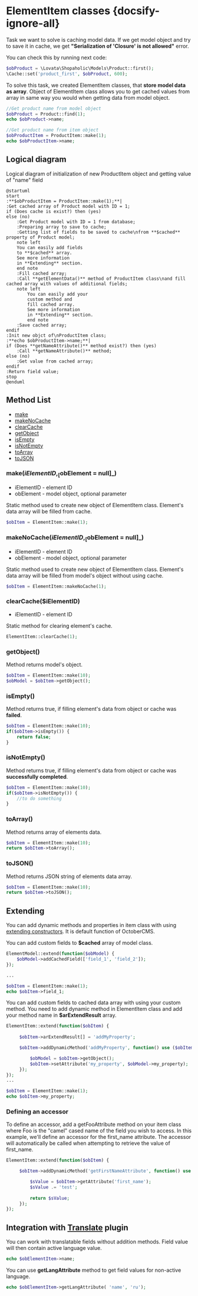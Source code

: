 # ElementItem classes {docsify-ignore-all}

Task we want to solve is caching  model data.
If we get model object and try to save it in cache, we get **"Serialization of 'Closure' is not allowed"** error.

You can check this by running next code:
```php
$obProduct = \Lovata\Shopaholic\Models\Product::first();
\Cache::set('product_first', $obProduct, 600);
```

To solve this task, we created ElementItem classes, that **store  model data as array**.
Object of ElementItem class allows you to get cached values from array in  same way you would when getting data from model object.
```php
//Get product name from model object
$obProduct = Product::find(1);
echo $obProduct->name;

//Get product name from item object
$obProductItem = ProductItem::make(1);
echo $obProductItem->name;
```

## Logical diagram

Logical diagram of initialization of new ProductItem object and getting value of "name" field

```plantuml
@startuml
start
:**$obProductItem = ProductItem::make(1);**|
:Get cached array of Product model with ID = 1;
if (Does cache is exist?) then (yes)
else (no)
    :Get Product model with ID = 1 from database;
    :Preparing array to save to cache;
    :Getting list of fields to be saved to cache\nfrom **$cached** property of Product model;
    note left
    You can easily add fields
    to **$cached** array.
    See more information
    in **Extending** section.
    end note
    :Fill cached array;
    :Call **getElementData()** method of ProductItem class\nand fill cached array with values of additional fields;
    note left
        You can easily add your
        custom method and
        fill cached array.
        See more information
        in **Extending** section.
        end note
    :Save cached array;
endif
:Init new objct of\nProductItem class;
:**echo $obProductItem->name;**|
if (Does **getNameAttribute()** method exist?) then (yes)
    :Call **getNameAttribute()** method;
else (no)
    :Get value from cached array; 
endif
:Return field value;
stop
@enduml
```

## Method List

* [make](#makeielementid-obelement-null)
* [makeNoCache](#makenocacheielementid-obelement-null)
* [clearCache](#clearcacheielementid)
* [getObject](#getobject)
* [isEmpty](#isempty)
* [isNotEmpty](#isnotempty)
* [toArray](#toarray)
* [toJSON](#tojson)

### make($iElementID, _[$obElement = null]_)
* iElementID - element ID
* obElement - model object, optional parameter

Static method used to create new object of ElementItem class.
Element's data array will be filled from cache.
```php
$obItem = ElementItem::make(1);
```

### makeNoCache($iElementID, _[$obElement = null]_)
  * iElementID - element ID
  * obElement - model object, optional parameter

Static method used to create new object of ElementItem class.
Element's data array will be filled from  model's object without using cache.
```php
$obItem = ElementItem::makeNoCache(1);
``` 

### clearCache($iElementID)
  * iElementID - element ID

Static method for clearing element's cache.
```php
ElementItem::clearCache(1);
```

### getObject()

Method returns  model's object.
```php
$obItem = ElementItem::make(10);
$obModel = $obItem->getObject();
```

### isEmpty()

Method returns true, if  filling element's data from object or cache was **failed**.
```php
$obItem = ElementItem::make(10);
if($obItem->isEmpty()) {
    return false;
}
```

### isNotEmpty()

Method returns true, if  filling element's data from object or cache was **successfully completed**.
```php
$obItem = ElementItem::make(10);
if($obItem->isNotEmpty()) {
    //to do something
}
```

### toArray()

Method returns array of  elements data.
```php
$obItem = ElementItem::make(10);
return $obItem->toArray();
```

### toJSON()

Method returns JSON string of  elements data array.
```php
$obItem = ElementItem::make(10);
return $obItem->toJSON();
```

## Extending

You can add dynamic methods and properties in item class with using [extending constructors](http://octobercms.com/docs/services/behaviors#constructor-extension).
It is default function of OctoberCMS.

You can add custom fields to **$cached** array of model class.
```php
ElementModel::extend(function($obModel) {
    $obModel->addCachedField(['field_1', 'field_2']);
});

...

$obItem = ElementItem::make(1);
echo $obItem->field_1;
```

You can add custom fields to cached data array with using your custom method.
You need to add dynamic method in ElementItem class and add your method name in **$arExtendResult** array.
```php
ElementItem::extend(function($obItem) {
 
     $obItem->arExtendResult[] = 'addMyProperty';

     $obItem->addDynamicMethod('addMyProperty', function() use ($obItem) {

         $obModel = $obItem->getObject();
         $obItem->setAttribute('my_property', $obModel->my_property);
     });
});
...

$obItem = ElementItem::make(1);
echo $obItem->my_property;
```

### Defining an accessor

To define an accessor, add a getFooAttribute method on your item class where Foo is the "camel" cased name of the field you wish to access.
In this example, we'll define an accessor for the first_name attribute.
The accessor will automatically be called when attempting to retrieve the value of first_name.

```php
ElementItem::extend(function($obItem) {

     $obItem->addDynamicMethod('getFirstNameAttribute', function() use ($obItem) {

         $sValue = $obItem->getAttribute('first_name');
         $sValue .= 'test';
         
         return $sValue;
     });
});
```

## Integration with [Translate](http://octobercms.com/plugin/rainlab-translate) plugin

You can work with translatable fields without addition methods.
Field value will then contain active language value.
```php
echo $obElementItem->name;
```
You can use  **getLangAttribute** method to get field values for non-active language.
```php
echo $obElementItem->getLangAttribute( 'name', 'ru');
```